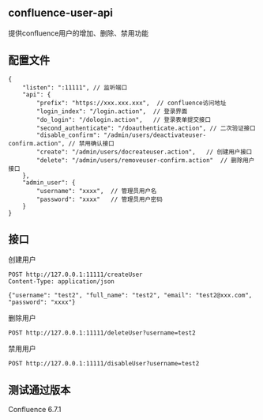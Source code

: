 ## confluence-user-api

提供confluence用户的增加、删除、禁用功能

## 配置文件

```shell script
{
    "listen": ":11111", // 监听端口
    "api": {
        "prefix": "https://xxx.xxx.xxx",  // confluence访问地址
        "login_index": "/login.action",  // 登录界面
        "do_login": "/dologin.action",   // 登录表单提交接口
        "second_authenticate": "/doauthenticate.action", // 二次验证接口
        "disable_confirm": "/admin/users/deactivateuser-confirm.action", // 禁用确认接口
        "create": "/admin/users/docreateuser.action",   // 创建用户接口
        "delete": "/admin/users/removeuser-confirm.action"  // 删除用户接口
    },
    "admin_user": {
        "username": "xxxx",  // 管理员用户名
        "password": "xxxx"   // 管理员用户密码
    }
}
```

## 接口

创建用户

```golang
POST http://127.0.0.1:11111/createUser
Content-Type: application/json

{"username": "test2", "full_name": "test2", "email": "test2@xxx.com", "password": "xxxx"}
```

删除用户

```golang
POST http://127.0.0.1:11111/deleteUser?username=test2
```

禁用用户

```golang
POST http://127.0.0.1:11111/disableUser?username=test2
```

## 测试通过版本

 Confluence 6.7.1